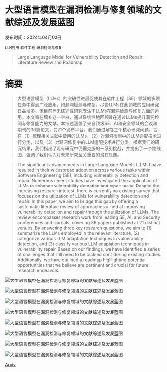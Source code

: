 # 大型语言模型在漏洞检测与修复领域的文献综述及发展蓝图

发布时间：2024年04月03日

`LLM应用` `软件工程` `漏洞检测与修复`

> Large Language Model for Vulnerability Detection and Repair: Literature Review and Roadmap

# 摘要

> 大型语言模型（LLMs）的突破性进展促使其在软件工程（SE）领域的多项任务中得到广泛应用，如漏洞检测与修复。尽管LLMs在此领域的应用研究日益增多，但目前尚无综述性研究专注于LLMs在漏洞检测与修复方面的运用。本文旨在填补这一空白，通过系统性地回顾旨在通过LLMs提升漏洞检测与修复能力的文献。本综述涵盖了来自顶级SE、AI和安全领域的会议和期刊的36篇论文，共21个发布平台。我们通过解答三个核心研究问题，旨在（1）梳理相关文献中使用的LLMs，（2）对漏洞检测中的LLM适配技术进行分类，以及（3）对漏洞修复中的LLM适配技术进行分类。根据我们的研究结果，我们指出了现有研究中仍需克服的一系列挑战，并提出了一个路线图，强调了我们认为对未来研究至关重要的潜在机遇。

> The significant advancements in Large Language Models (LLMs) have resulted in their widespread adoption across various tasks within Software Engineering (SE), including vulnerability detection and repair. Numerous recent studies have investigated the application of LLMs to enhance vulnerability detection and repair tasks. Despite the increasing research interest, there is currently no existing survey that focuses on the utilization of LLMs for vulnerability detection and repair. In this paper, we aim to bridge this gap by offering a systematic literature review of approaches aimed at improving vulnerability detection and repair through the utilization of LLMs. The review encompasses research work from leading SE, AI, and Security conferences and journals, covering 36 papers published at 21 distinct venues. By answering three key research questions, we aim to (1) summarize the LLMs employed in the relevant literature, (2) categorize various LLM adaptation techniques in vulnerability detection, and (3) classify various LLM adaptation techniques in vulnerability repair. Based on our findings, we have identified a series of challenges that still need to be tackled considering existing studies. Additionally, we have outlined a roadmap highlighting potential opportunities that we believe are pertinent and crucial for future research endeavors.

![大型语言模型在漏洞检测与修复领域的文献综述及发展蓝图](../../../paper_images/2404.02525/x1.png)

![大型语言模型在漏洞检测与修复领域的文献综述及发展蓝图](../../../paper_images/2404.02525/x2.png)

![大型语言模型在漏洞检测与修复领域的文献综述及发展蓝图](../../../paper_images/2404.02525/x3.png)

![大型语言模型在漏洞检测与修复领域的文献综述及发展蓝图](../../../paper_images/2404.02525/x4.png)

![大型语言模型在漏洞检测与修复领域的文献综述及发展蓝图](../../../paper_images/2404.02525/x5.png)

![大型语言模型在漏洞检测与修复领域的文献综述及发展蓝图](../../../paper_images/2404.02525/x6.png)

![大型语言模型在漏洞检测与修复领域的文献综述及发展蓝图](../../../paper_images/2404.02525/x7.png)

![大型语言模型在漏洞检测与修复领域的文献综述及发展蓝图](../../../paper_images/2404.02525/x8.png)

[Arxiv](https://arxiv.org/abs/2404.02525)
